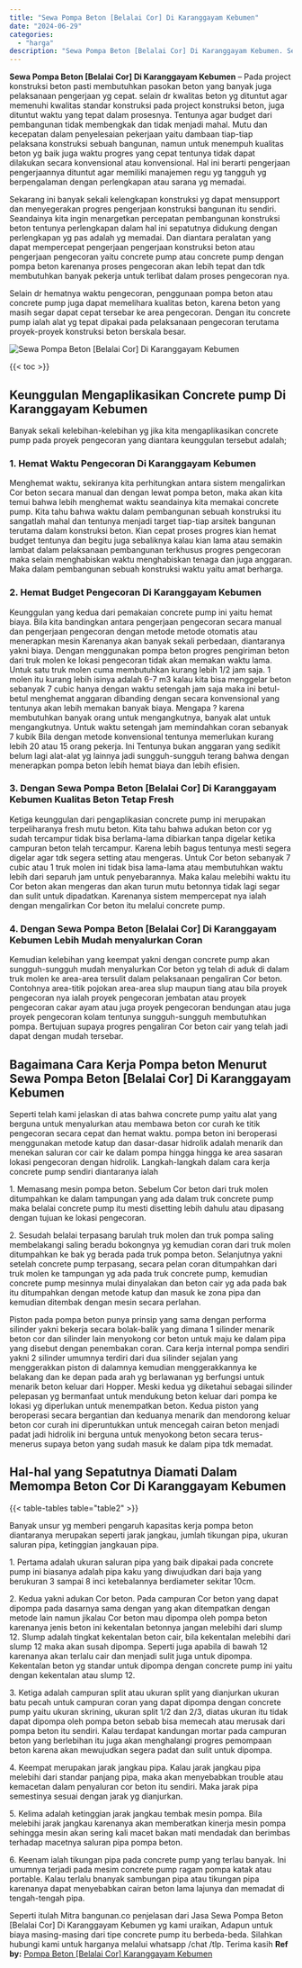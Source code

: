 ```yaml
---
title: "Sewa Pompa Beton [Belalai Cor] Di Karanggayam Kebumen"
date: "2024-06-29"
categories: 
  - "harga"
description: "Sewa Pompa Beton [Belalai Cor] Di Karanggayam Kebumen. Seperti itulah Mitra bangunan.co penjelasan dari Jasa Sewa Pompa Beton [Belalai Cor] Di Karanggayam..."
---
```


**Sewa Pompa Beton \[Belalai Cor\] Di Karanggayam Kebumen** – Pada project konstruksi beton pasti membutuhkan pasokan beton yang banyak juga pelaksanaan pengerjaan yg cepat. selain dr kwalitas beton yg dituntut agar memenuhi kwalitas standar konstruksi pada project konstruksi beton, juga dituntut waktu yang tepat dalam prosesnya. Tentunya agar budget dari pembangunan tidak membengkak dan tidak menjadi mahal. Mutu dan kecepatan dalam penyelesaian pekerjaan yaitu dambaan tiap-tiap pelaksana konstruksi sebuah bangunan, namun untuk menempuh kualitas beton yg baik juga waktu progres yang cepat tentunya tidak dapat dilakukan secara konvensional atau konvensional. Hal ini berarti pengerjaan pengerjaannya dituntut agar memiliki manajemen regu yg tangguh yg berpengalaman dengan perlengkapan atau sarana yg memadai.

Sekarang ini banyak sekali kelengkapan konstruksi yg dapat mensupport dan menyegerakan progres pengerjaan konstruksi bangunan itu sendiri. Seandainya kita ingin menargetkan percepatan pembangunan konstruksi beton tentunya perlengkapan dalam hal ini sepatutnya didukung dengan perlengkapan yg pas adalah yg memadai. Dan diantara peralatan yang dapat mempercepat pengerjaan pengerjaan konstruksi beton atau pengerjaan pengecoran yaitu concrete pump atau concrete pump dengan pompa beton karenanya proses pengecoran akan lebih tepat dan tdk membutuhkan banyak pekerja untuk terlibat dalam proses pengecoran nya.

Selain dr hematnya waktu pengecoran, penggunaan pompa beton atau concrete pump juga dapat memelihara kualitas beton, karena beton yang masih segar dapat cepat tersebar ke area pengecoran. Dengan itu concrete pump ialah alat yg tepat dipakai pada pelaksanaan pengecoran terutama proyek-proyek konstruksi beton berskala besar.

![Sewa Pompa Beton [Belalai Cor] Di Karanggayam Kebumen](/images/sewa-concrete-pump-23.png)

{{< toc >}}

## Keunggulan Mengaplikasikan Concrete pump Di Karanggayam Kebumen

Banyak sekali kelebihan-kelebihan yg jika kita mengaplikasikan concrete pump pada proyek pengecoran yang diantara keunggulan tersebut adalah;

### 1\. Hemat Waktu Pengecoran Di Karanggayam Kebumen

Menghemat waktu, sekiranya kita perhitungkan antara sistem mengalirkan Cor beton secara manual dan dengan lewat pompa beton, maka akan kita temui bahwa lebih menghemat waktu seandainya kita memakai concrete pump. Kita tahu bahwa waktu dalam pembangunan sebuah konstruksi itu sangatlah mahal dan tentunya menjadi target tiap-tiap arsitek bangunan terutama dalam konstruksi beton. Kian cepat proses progres kian hemat budget tentunya dan begitu juga sebaliknya kalau kian lama atau semakin lambat dalam pelaksanaan pembangunan terkhusus progres pengecoran maka selain menghabiskan waktu menghabiskan tenaga dan juga anggaran. Maka dalam pembangunan sebuah konstruksi waktu yaitu amat berharga.

### 2\. Hemat Budget Pengecoran Di Karanggayam Kebumen

Keunggulan yang kedua dari pemakaian concrete pump ini yaitu hemat biaya. Bila kita bandingkan antara pengerjaan pengecoran secara manual dan pengerjaan pengecoran dengan metode metode otomatis atau menerapkan mesin Karenanya akan banyak sekali perbedaan, diantaranya yakni biaya. Dengan menggunakan pompa beton progres pengiriman beton dari truk molen ke lokasi pengecoran tidak akan memakan waktu lama. Untuk satu truk molen cuma membutuhkan kurang lebih 1/2 jam saja. 1 molen itu kurang lebih isinya adalah 6-7 m3 kalau kita bisa menggelar beton sebanyak 7 cubic hanya dengan waktu setengah jam saja maka ini betul-betul menghemat anggaran dibanding dengan secara konvensional yang tentunya akan lebih memakan banyak biaya. Mengapa ? karena membutuhkan banyak orang untuk mengangkutnya, banyak alat untuk mengangkutnya. Untuk waktu setengah jam memindahkan coran sebanyak 7 kubik Bila dengan metode konvensional tentunya memerlukan kurang lebih 20 atau 15 orang pekerja. Ini Tentunya bukan anggaran yang sedikit belum lagi alat-alat yg lainnya jadi sungguh-sungguh terang bahwa dengan menerapkan pompa beton lebih hemat biaya dan lebih efisien.

### 3\. Dengan Sewa Pompa Beton \[Belalai Cor\] Di Karanggayam Kebumen Kualitas Beton Tetap Fresh

Ketiga keunggulan dari pengaplikasian concrete pump ini merupakan terpeliharanya fresh mutu beton. Kita tahu bahwa adukan beton cor yg sudah tercampur tidak bisa berlama-lama dibiarkan tanpa digelar ketika campuran beton telah tercampur. Karena lebih bagus tentunya mesti segera digelar agar tdk segera setting atau mengeras. Untuk Cor beton sebanyak 7 cubic atau 1 truk molen ini tidak bisa lama-lama atau membutuhkan waktu lebih dari separuh jam untuk penyebarannya. Maka kalau melebihi waktu itu Cor beton akan mengeras dan akan turun mutu betonnya tidak lagi segar dan sulit untuk dipadatkan. Karenanya sistem mempercepat nya ialah dengan mengalirkan Cor beton itu melalui concrete pump.

### 4\. Dengan Sewa Pompa Beton \[Belalai Cor\] Di Karanggayam Kebumen Lebih Mudah menyalurkan Coran

Kemudian kelebihan yang keempat yakni dengan concrete pump akan sungguh-sungguh mudah menyalurkan Cor beton yg telah di aduk di dalam truk molen ke area-area tersulit dalam pelaksanaan pengaliran Cor beton. Contohnya area-titik pojokan area-area slup maupun tiang atau bila proyek pengecoran nya ialah proyek pengecoran jembatan atau proyek pengecoran cakar ayam atau juga proyek pengecoran bendungan atau juga proyek pengecoran kolam tentunya sungguh-sungguh membutuhkan pompa. Bertujuan supaya progres pengaliran Cor beton cair yang telah jadi dapat dengan mudah tersebar.

## Bagaimana Cara Kerja Pompa beton Menurut Sewa Pompa Beton \[Belalai Cor\] Di Karanggayam Kebumen

Seperti telah kami jelaskan di atas bahwa concrete pump yaitu alat yang berguna untuk menyalurkan atau membawa beton cor curah ke titik pengecoran secara cepat dan hemat waktu. pompa beton ini beroperasi menggunakan metode katup dan dasar-dasar hidrolik adalah menarik dan menekan saluran cor cair ke dalam pompa hingga hingga ke area sasaran lokasi pengecoran dengan hidrolik. Langkah-langkah dalam cara kerja concrete pump sendiri diantaranya ialah

1\. Memasang mesin pompa beton. Sebelum Cor beton dari truk molen ditumpahkan ke dalam tampungan yang ada dalam truk concrete pump maka belalai concrete pump itu mesti disetting lebih dahulu atau dipasang dengan tujuan ke lokasi pengecoran.

2\. Sesudah belalai terpasang barulah truk molen dan truk pompa saling membelakangi saling beradu bokongnya yg kemudian coran dari truk molen ditumpahkan ke bak yg berada pada truk pompa beton. Selanjutnya yakni setelah concrete pump terpasang, secara pelan coran ditumpahkan dari truk molen ke tampungan yg ada pada truk concrete pump, kemudian concrete pump mesinnya mulai dinyalakan dan beton cair yg ada pada bak itu ditumpahkan dengan metode katup dan masuk ke zona pipa dan kemudian ditembak dengan mesin secara perlahan.

Piston pada pompa beton punya prinsip yang sama dengan performa silinder yakni bekerja secara bolak-balik yang dimana 1 silinder menarik beton cor dan silinder lain menyokong cor beton untuk maju ke dalam pipa yang disebut dengan penembakan coran. Cara kerja internal pompa sendiri yakni 2 silinder umumnya terdiri dari dua silinder sejalan yang menggerakkan piston di dalamnya kemudian menggerakkannya ke belakang dan ke depan pada arah yg berlawanan yg berfungsi untuk menarik beton keluar dari Hopper. Meski kedua yg diketahui sebagai silinder pelepasan yg bermanfaat untuk mendukung beton keluar dari pompa ke lokasi yg diperlukan untuk menempatkan beton. Kedua piston yang beroperasi secara bergantian dan keduanya menarik dan mendorong keluar beton cor curah ini diperuntukkan untuk mencegah cairan beton menjadi padat jadi hidrolik ini berguna untuk menyokong beton secara terus-menerus supaya beton yang sudah masuk ke dalam pipa tdk memadat.

## Hal-hal yang Sepatutnya Diamati Dalam Memompa Beton Cor Di Karanggayam Kebumen

{{< table-tables table="table2" >}}

Banyak unsur yg memberi pengaruh kapasitas kerja pompa beton diantaranya merupakan seperti jarak jangkau, jumlah tikungan pipa, ukuran saluran pipa, ketinggian jangkauan pipa.

1\. Pertama adalah ukuran saluran pipa yang baik dipakai pada concrete pump ini biasanya adalah pipa kaku yang diwujudkan dari baja yang berukuran 3 sampai 8 inci ketebalannya berdiameter sekitar 10cm.

2\. Kedua yakni adukan Cor beton. Pada campuran Cor beton yang dapat dipompa pada dasarnya sama dengan yang akan ditempatkan dengan metode lain namun jikalau Cor beton mau dipompa oleh pompa beton karenanya jenis beton ini kekentalan betonnya jangan melebihi dari slump 12. Slump adalah tingkat kekentalan beton cair, bila kekentalan melebihi dari slump 12 maka akan susah dipompa. Seperti juga apabila di bawah 12 karenanya akan terlalu cair dan menjadi sulit juga untuk dipompa. Kekentalan beton yg standar untuk dipompa dengan concrete pump ini yaitu dengan kekentalan atau slump 12.

3\. Ketiga adalah campuran split atau ukuran split yang dianjurkan ukuran batu pecah untuk campuran coran yang dapat dipompa dengan concrete pump yaitu ukuran skrining, ukuran split 1/2 dan 2/3, diatas ukuran itu tidak dapat dipompa oleh pompa beton sebab bisa memecah atau merusak dari pompa beton itu sendiri. Kalau terdapat kandungan mortar pada campuran beton yang berlebihan itu juga akan menghalangi progres pemompaan beton karena akan mewujudkan segera padat dan sulit untuk dipompa.

4\. Keempat merupakan jarak jangkau pipa. Kalau jarak jangkau pipa melebihi dari standar panjang pipa, maka akan menyebabkan trouble atau kemacetan dalam penyaluran cor beton itu sendiri. Maka jarak pipa semestinya sesuai dengan jarak yg dianjurkan.

5\. Kelima adalah ketinggian jarak jangkau tembak mesin pompa. Bila melebihi jarak jangkau karenanya akan memberatkan kinerja mesin pompa sehingga mesin akan sering kali macet bakan mati mendadak dan berimbas terhadap macetnya saluran pipa pompa beton.

6\. Keenam ialah tikungan pipa pada concrete pump yang terlau banyak. Ini umumnya terjadi pada mesim concrete pump ragam pompa katak atau portable. Kalau terlalu bnanyak sambungan pipa atau tikungan pipa karenanya dapat menyebabkan cairan beton lama lajunya dan memadat di tengah-tengah pipa.

Seperti itulah Mitra bangunan.co penjelasan dari Jasa Sewa Pompa Beton \[Belalai Cor\] Di Karanggayam Kebumen yg kami uraikan, Adapun untuk biaya masing-masing dari tipe concrete pump itu berbeda-beda. Silahkan hubungi kami untuk harganya melalui whatsapp /chat /tlp. Terima kasih
**Ref by:** [Pompa Beton [Belalai Cor] Karanggayam Kebumen](https://id.wikipedia.org/wiki/Pompa)
